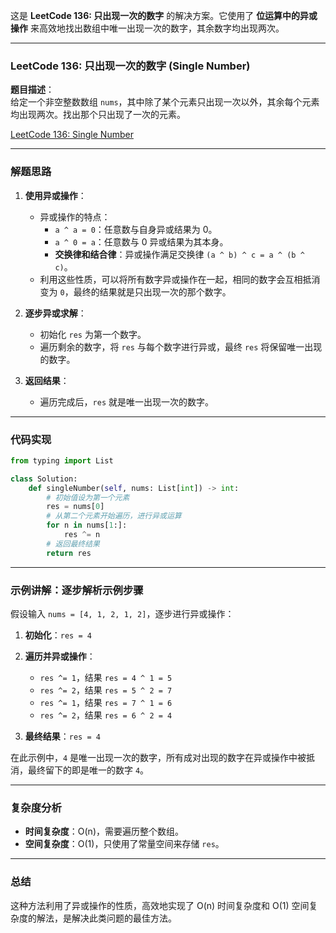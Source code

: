 这是 **LeetCode 136: 只出现一次的数字** 的解决方案。它使用了 **位运算中的异或操作** 来高效地找出数组中唯一出现一次的数字，其余数字均出现两次。

---

### LeetCode 136: 只出现一次的数字 (Single Number)

**题目描述**：  
给定一个非空整数数组 `nums`，其中除了某个元素只出现一次以外，其余每个元素均出现两次。找出那个只出现了一次的元素。

[LeetCode 136: Single Number](https://leetcode.com/problems/single-number/)

---

### 解题思路

1. **使用异或操作**：
   - 异或操作的特点：
     - `a ^ a = 0`：任意数与自身异或结果为 0。
     - `a ^ 0 = a`：任意数与 0 异或结果为其本身。
     - **交换律和结合律**：异或操作满足交换律 `(a ^ b) ^ c = a ^ (b ^ c)`。
   - 利用这些性质，可以将所有数字异或操作在一起，相同的数字会互相抵消变为 `0`，最终的结果就是只出现一次的那个数字。

2. **逐步异或求解**：
   - 初始化 `res` 为第一个数字。
   - 遍历剩余的数字，将 `res` 与每个数字进行异或，最终 `res` 将保留唯一出现的数字。

3. **返回结果**：
   - 遍历完成后，`res` 就是唯一出现一次的数字。

---

### 代码实现

```python
from typing import List

class Solution:
    def singleNumber(self, nums: List[int]) -> int:
        # 初始值设为第一个元素
        res = nums[0]
        # 从第二个元素开始遍历，进行异或运算
        for n in nums[1:]:
            res ^= n
        # 返回最终结果
        return res
```

---

### 示例讲解：逐步解析示例步骤

假设输入 `nums = [4, 1, 2, 1, 2]`，逐步进行异或操作：

1. **初始化**：`res = 4`

2. **遍历并异或操作**：
   - `res ^= 1`，结果 `res = 4 ^ 1 = 5`
   - `res ^= 2`，结果 `res = 5 ^ 2 = 7`
   - `res ^= 1`，结果 `res = 7 ^ 1 = 6`
   - `res ^= 2`，结果 `res = 6 ^ 2 = 4`

3. **最终结果**：`res = 4`

在此示例中，`4` 是唯一出现一次的数字，所有成对出现的数字在异或操作中被抵消，最终留下的即是唯一的数字 `4`。

---

### 复杂度分析

- **时间复杂度**：O(n)，需要遍历整个数组。
- **空间复杂度**：O(1)，只使用了常量空间来存储 `res`。

---

### 总结

这种方法利用了异或操作的性质，高效地实现了 O(n) 时间复杂度和 O(1) 空间复杂度的解法，是解决此类问题的最佳方法。
